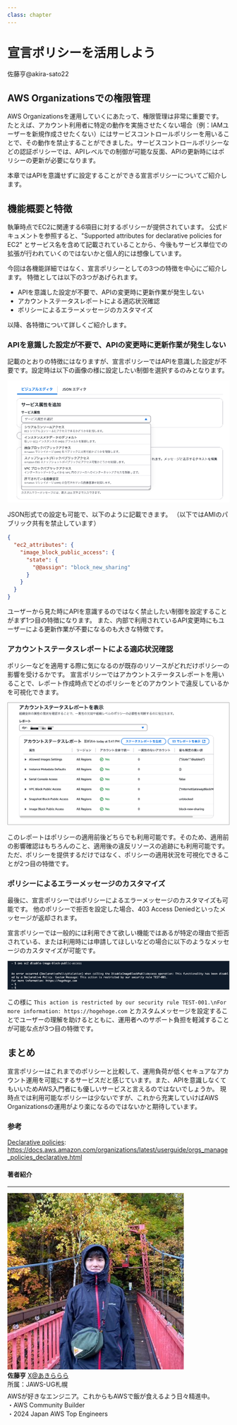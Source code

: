 ```yaml
---
class: chapter
---
```


# 宣言ポリシーを活用しよう

<div class="flush-right">
佐藤亨@akira-sato22
</div>

## AWS Organizationsでの権限管理

AWS Organizationsを運用していくにあたって、権限管理は非常に重要です。
たとえば、アカウント利用者に特定の動作を実施させたくない場合（例：IAMユーザーを新規作成させたくない）にはサービスコントロールポリシーを用いることで、その動作を禁止することができました。サービスコントロールポリシーなどの認証ポリシーでは、APIレベルでの制御が可能な反面、APIの更新時にはポリシーの更新が必要になります。

本章ではAPIを意識せずに設定することができる宣言ポリシーについてご紹介します。

## 機能概要と特徴

執筆時点でEC2に関連する6項目に対するポリシーが提供されています。
公式ドキュメントを参照すると、"Supported attributes for declarative policies for EC2" とサービス名を含めて記載されていることから、今後もサービス単位での拡張が行われていくのではないかと個人的には想像しています。

今回は各機能詳細ではなく、宣言ポリシーとしての3つの特徴を中心にご紹介します。
特徴としては以下の3つがあげられます。

- APIを意識した設定が不要で、APIの変更時に更新作業が発生しない
- アカウントステータスレポートによる適応状況確認
- ポリシーによるエラーメッセージのカスタマイズ

以降、各特徴について詳しくご紹介します。

### APIを意識した設定が不要で、APIの変更時に更新作業が発生しない

記載のとおりの特徴にはなりますが、宣言ポリシーではAPIを意識した設定が不要です。設定時は以下の画像の様に設定したい制御を選択するのみとなります。

<img src="images/chap-akira-sato22/policy-setting.png">

JSON形式での設定も可能で、以下のように記載できます。
（以下ではAMIのパブリック共有を禁止しています）

```json
{
  "ec2_attributes": {
    "image_block_public_access": {
      "state": {
        "@@assign": "block_new_sharing"
      }
    }
  }
}
```

ユーザーから見た時にAPIを意識するのではなく禁止したい制御を設定することがまず1つ目の特徴になります。
また、内部で利用されているAPI変更時にもユーザーによる更新作業が不要になるのも大きな特徴です。

### アカウントステータスレポートによる適応状況確認

ポリシーなどを適用する際に気になるのが既存のリソースがどれだけポリシーの影響を受けるかです。
宣言ポリシーではアカウントステータスレポートを用いることで、レポート作成時点でどのポリシーをどのアカウントで違反しているかを可視化できます。

<img src="images/chap-akira-sato22/account-status-report.png" >

このレポートはポリシーの適用前後どちらでも利用可能です。そのため、適用前の影響確認はもちろんのこと、適用後の違反リソースの追跡にも利用可能です。
ただ、ポリシーを提供するだけではなく、ポリシーの適用状況を可視化できることが2つ目の特徴です。

### ポリシーによるエラーメッセージのカスタマイズ

最後に、宣言ポリシーではポリシーによるエラーメッセージのカスタマイズも可能です。
他のポリシーで拒否を設定した場合、403 Access Deniedといったメッセージが返却されます。

宣言ポリシーでは一般的には利用できて欲しい機能ではあるが特定の理由で拒否されている、または利用時には申請してほしいなどの場合に以下のようなメッセージのカスタマイズが可能です。

<img src="images/chap-akira-sato22/custom-message.png">

この様に `This action is restricted by our security rule TEST-001.\nFor more information: https://hogehoge.com` とカスタムメッセージを設定することでユーザーの理解を助けるとともに、運用者へのサポート負担を軽減することが可能な点が3つ目の特徴です。

## まとめ

宣言ポリシーはこれまでのポリシーと比較して、運用負荷が低くセキュアなアカウント運用を可能にするサービスだと感じています。また、APIを意識しなくてもいいためAWS入門者にも優しいサービスと言えるのではないでしょうか。
現時点では利用可能なポリシーは少ないですが、これから充実していけばAWS Organizationsの運用がより楽になるのではないかと期待しています。

### 参考

[Declarative policies](https://docs.aws.amazon.com/organizations/latest/userguide/orgs_manage_policies_declarative.html):<br>
https://docs.aws.amazon.com/organizations/latest/userguide/orgs_manage_policies_declarative.html

#### 著者紹介

---

<div class="author-profile">
    <img src="images/akira-sato22.png">
    <div>
        <div>
            <b>佐藤亨</b>
            <a href="https://x.com/akirarara16">X@あきららら</a>
        </div>
        <div>
            所属：JAWS-UG札幌
        </div>
    </div>
</div>
<p style="margin-top: 0.5em; margin-bottom: 2em;">
AWSが好きなエンジニア。これからもAWSで飯が食えるよう日々精進中。<br>
・AWS Community Builder<br>
・2024 Japan AWS Top Engineers
</p>